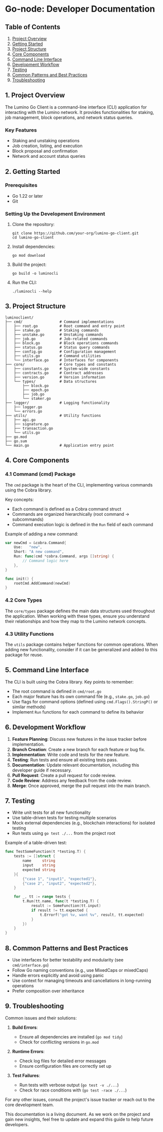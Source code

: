 # Go-node: Developer Documentation

## Table of Contents

1. [Project Overview](#1-project-overview)
2. [Getting Started](#2-getting-started)
3. [Project Structure](#3-project-structure)
4. [Core Components](#4-core-components)
5. [Command Line Interface](#5-command-line-interface)
6. [Development Workflow](#6-development-workflow)
7. [Testing](#7-testing)
8. [Common Patterns and Best Practices](#8-common-patterns-and-best-practices)
9. [Troubleshooting](#9-troubleshooting)

## 1. Project Overview

The Lumino Go Client is a command-line interface (CLI) application for interacting with the Lumino network. It provides functionalities for staking, job management, block operations, and network status queries.

### Key Features

- Staking and unstaking operations
- Job creation, listing, and execution
- Block proposal and confirmation
- Network and account status queries

## 2. Getting Started

### Prerequisites

- Go 1.22 or later
- Git

### Setting Up the Development Environment

1. Clone the repository:
   ```
   git clone https://github.com/your-org/lumino-go-client.git
   cd lumino-go-client
   ```

2. Install dependencies:
   ```
   go mod download
   ```

3. Build the project:
   ```
   go build -o luminocli
   ```

4. Run the CLI:
   ```
   ./luminocli --help
   ```

## 3. Project Structure

```
luminoclient/
├── cmd/                 # Command implementations
│   ├── root.go          # Root command and entry point
│   ├── stake.go         # Staking commands
│   ├── unstake.go       # Unstaking commands
│   ├── job.go           # Job-related commands
│   ├── block.go         # Block operations commands
│   ├── status.go        # Status query commands
│   ├── config.go        # Configuration management
│   ├── utils.go         # Command utilities
│   └── interface.go     # Interfaces for components
├── core/                # Core types and constants
│   ├── constants.go     # System-wide constants
│   ├── contracts.go     # Contract addresses
│   ├── version.go       # Version information
│   └── types/           # Data structures
│       ├── block.go
│       ├── epoch.go
│       ├── job.go
│       └── staker.go
├── logger/              # Logging functionality
│   ├── logger.go
│   └── errors.go
├── utils/               # Utility functions
│   ├── api.go
│   ├── signature.go
│   ├── transaction.go
│   └── utils.go
├── go.mod
├── go.sum
└── main.go              # Application entry point
```

## 4. Core Components

### 4.1 Command (cmd) Package

The `cmd` package is the heart of the CLI, implementing various commands using the Cobra library.

Key concepts:
- Each command is defined as a Cobra command struct
- Commands are organized hierarchically (root command -> subcommands)
- Command execution logic is defined in the `Run` field of each command

Example of adding a new command:

```go
var newCmd = &cobra.Command{
    Use:   "new",
    Short: "A new command",
    Run: func(cmd *cobra.Command, args []string) {
        // Command logic here
    },
}

func init() {
    rootCmd.AddCommand(newCmd)
}
```

### 4.2 Core Types

The `core/types` package defines the main data structures used throughout the application. When working with these types, ensure you understand their relationships and how they map to the Lumino network concepts.

### 4.3 Utility Functions

The `utils` package contains helper functions for common operations. When adding new functionality, consider if it can be generalized and added to this package for reuse.

## 5. Command Line Interface

The CLI is built using the Cobra library. Key points to remember:

- The root command is defined in `cmd/root.go`
- Each major feature has its own command file (e.g., `stake.go`, `job.go`)
- Use flags for command options (defined using `cmd.Flags().StringP()` or similar methods)
- Implement `Run` functions for each command to define its behavior

## 6. Development Workflow

1. **Feature Planning**: Discuss new features in the issue tracker before implementation.
2. **Branch Creation**: Create a new branch for each feature or bug fix.
3. **Implementation**: Write code and tests for the new feature.
4. **Testing**: Run tests and ensure all existing tests pass.
5. **Documentation**: Update relevant documentation, including this developer guide if necessary.
6. **Pull Request**: Create a pull request for code review.
7. **Code Review**: Address any feedback from the code review.
8. **Merge**: Once approved, merge the pull request into the main branch.

## 7. Testing

- Write unit tests for all new functionality
- Use table-driven tests for testing multiple scenarios
- Mock external dependencies (e.g., blockchain interactions) for isolated testing
- Run tests using `go test ./...` from the project root

Example of a table-driven test:

```go
func TestSomeFunction(t *testing.T) {
    tests := []struct {
        name     string
        input    string
        expected string
    }{
        {"case 1", "input1", "expected1"},
        {"case 2", "input2", "expected2"},
    }

    for _, tt := range tests {
        t.Run(tt.name, func(t *testing.T) {
            result := SomeFunction(tt.input)
            if result != tt.expected {
                t.Errorf("got %v, want %v", result, tt.expected)
            }
        })
    }
}
```

## 8. Common Patterns and Best Practices

- Use interfaces for better testability and modularity (see `cmd/interface.go`)
- Follow Go naming conventions (e.g., use MixedCaps or mixedCaps)
- Handle errors explicitly and avoid using panic
- Use context for managing timeouts and cancellations in long-running operations
- Prefer composition over inheritance

## 9. Troubleshooting

Common issues and their solutions:

1. **Build Errors**: 
   - Ensure all dependencies are installed (`go mod tidy`)
   - Check for conflicting versions in `go.mod`

2. **Runtime Errors**:
   - Check log files for detailed error messages
   - Ensure configuration files are correctly set up

3. **Test Failures**:
   - Run tests with verbose output (`go test -v ./...`)
   - Check for race conditions with (`go test -race ./...`)

For any other issues, consult the project's issue tracker or reach out to the core development team.

This documentation is a living document. As we work on the project and gain new insights, feel free to update and expand this guide to help future developers.